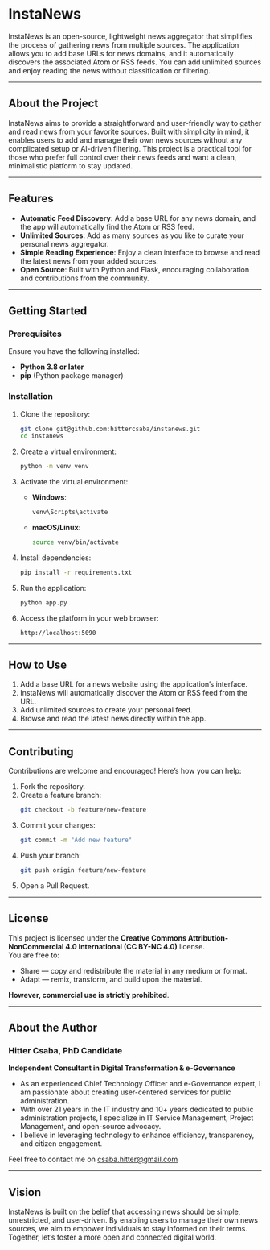 
# InstaNews

InstaNews is an open-source, lightweight news aggregator that simplifies the process of gathering news from multiple sources. The application allows you to add base URLs for news domains, and it automatically discovers the associated Atom or RSS feeds. You can add unlimited sources and enjoy reading the news without classification or filtering.

---

## About the Project

InstaNews aims to provide a straightforward and user-friendly way to gather and read news from your favorite sources. Built with simplicity in mind, it enables users to add and manage their own news sources without any complicated setup or AI-driven filtering. This project is a practical tool for those who prefer full control over their news feeds and want a clean, minimalistic platform to stay updated.

---

## Features

- **Automatic Feed Discovery**: Add a base URL for any news domain, and the app will automatically find the Atom or RSS feed.
- **Unlimited Sources**: Add as many sources as you like to curate your personal news aggregator.
- **Simple Reading Experience**: Enjoy a clean interface to browse and read the latest news from your added sources.
- **Open Source**: Built with Python and Flask, encouraging collaboration and contributions from the community.

---

## Getting Started

### Prerequisites

Ensure you have the following installed:

- **Python 3.8 or later**
- **pip** (Python package manager)

### Installation

1. Clone the repository:
   ```bash
   git clone git@github.com:hittercsaba/instanews.git
   cd instanews
   ```

2. Create a virtual environment:
   ```bash
   python -m venv venv
   ```

3. Activate the virtual environment:
   - **Windows**:
     ```bash
     venv\Scripts\activate
     ```
   - **macOS/Linux**:
     ```bash
     source venv/bin/activate
     ```

4. Install dependencies:
   ```bash
   pip install -r requirements.txt
   ```

5. Run the application:
   ```bash
   python app.py
   ```

6. Access the platform in your web browser:
   ```text
   http://localhost:5090
   ```

---

## How to Use

1. Add a base URL for a news website using the application’s interface.
2. InstaNews will automatically discover the Atom or RSS feed from the URL.
3. Add unlimited sources to create your personal feed.
4. Browse and read the latest news directly within the app.

---

## Contributing

Contributions are welcome and encouraged! Here’s how you can help:

1. Fork the repository.
2. Create a feature branch:
   ```bash
   git checkout -b feature/new-feature
   ```
3. Commit your changes:
   ```bash
   git commit -m "Add new feature"
   ```
4. Push your branch:
   ```bash
   git push origin feature/new-feature
   ```
5. Open a Pull Request.

---

## License

This project is licensed under the **Creative Commons Attribution-NonCommercial 4.0 International (CC BY-NC 4.0)** license.  
You are free to:
- Share — copy and redistribute the material in any medium or format.
- Adapt — remix, transform, and build upon the material.

**However, commercial use is strictly prohibited**.

---

## About the Author

### Hitter Csaba, PhD Candidate  
**Independent Consultant in Digital Transformation & e-Governance**  
- As an experienced Chief Technology Officer and e-Governance expert, I am passionate about creating user-centered services for public administration.
- With over 21 years in the IT industry and 10+ years dedicated to public administration projects, I specialize in IT Service Management, Project Management, and open-source advocacy.
- I believe in leveraging technology to enhance efficiency, transparency, and citizen engagement.

Feel free to contact me on csaba.hitter@gmail.com

---

## Vision

InstaNews is built on the belief that accessing news should be simple, unrestricted, and user-driven. By enabling users to manage their own news sources, we aim to empower individuals to stay informed on their terms. Together, let’s foster a more open and connected digital world.
